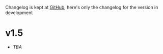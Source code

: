Changelog is kept at [GitHub](https://github.com/Dronehub/minijson/releases),
here's only the changelog for the version in development

# v1.5

* _TBA_
